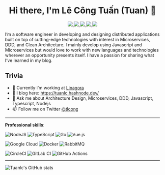 <!--
### Hi there. 👋 
I'm Tuan. I'm a Javascript full stack software developer & a team leader [@Linagora](https://linagora.com/). I'm very interesting in the software architecture field and I expect to connect & learn more on this field (Message Broker, Distributed System, etc).

Check out my blog @ [Medium](https://congtuanle.medium.com/)

**tuanlc/tuanlc** is a ✨ _special_ ✨ repository because its `README.md` (this file) appears on your GitHub profile.

Here are some ideas to get you started:

- 🔭 I’m currently working on ...
- 🌱 I’m currently learning software architecture
- 👯 I’m looking to collaborate on ...
- 🤔 I’m looking for help with ...
- 💬 Ask me about ...
- 📫 How to reach me: tuancnttbk93@gmail.com
- 😄 Pronouns: ...
- ⚡ Fun fact: ...

-->

<h1 align="center">Hi there, I'm Lê Công Tuấn (Tuan) 👋</h1>

<p align="center"> 
 <a href="https://twitter.com/tlcong" alt="tuanlc's github stats">
   <img src="https://img.shields.io/badge/-@tuanlc-%231DA1F2?style=flat-square&logo=twitter&logoColor=ffffff" />
 </a>
 <a href="https://github.com/tuanlc" alt="tuanlc's github stats">
   <img src="https://img.shields.io/badge/-@tuanlc-%23181717?style=flat-square&logo=github" />
 </a>
 <a href="https://www.linkedin.com/in/tuan-le-cong-b41645139" alt="tuanlc's github stats">
   <img src="https://img.shields.io/badge/-tuanlc-blue?style=flat-square&logo=Linkedin&logoColor=white&link=https://www.linkedin.com/in/tuan-le-cong-b41645139" />
 </a>
 <a href="https://gitlab.com/tuanlc" alt="tuanlc's gitlab profile">
   <img src="https://img.shields.io/badge/-@tuanlc-330F63?style=flat-square&logo=gitlab&logoColor=white" />
 </a>
 <a href="https://www.goodreads.com/tuanlc" alt="tuanlc's gitlab profile">
   <img src="https://img.shields.io/badge/Goodreads-372213?style=flat-square&logo=goodreads&logoColor=white" />
 </a>
</p>


I’m a software engineer in developing and designing distributed applications built on top of cutting-edge technologies with interest in Microservices, DDD, and Clean Architecture. I mainly develop using Javascript and Microservices but would love to work with new languages and technologies wherever an opportunity presents itself. I have a passion for sharing what I’ve learned in my blog.

## Trivia
- 🔭 Currently I’m working at [Linagora](https://linagora.com/en/)
- 📝 I blog here: https://tuanlc.hashnode.dev/
- 💬 Ask me about Architecture Design, Microservices, DDD, Javascript, Typescript, Nodejs
- 📫 Follow me on Twitter [@tlcong](https://twitter.com/tlcong)

---

**Professional skills**:

![NodeJS](https://img.shields.io/badge/node.js-6DA55F?style=for-the-badge&logo=node.js&logoColor=white)
![TypeScript](https://img.shields.io/badge/typescript-%23007ACC.svg?style=for-the-badge&logo=typescript&logoColor=white)
![Go](https://img.shields.io/badge/go-%2300ADD8.svg?style=for-the-badge&logo=go&logoColor=white)
![Vue.js](https://img.shields.io/badge/vuejs-%2335495e.svg?style=for-the-badge&logo=vuedotjs&logoColor=%234FC08D)

![Google Cloud](https://img.shields.io/badge/GoogleCloud-%234285F4.svg?style=for-the-badge&logo=google-cloud&logoColor=white)
![Docker](https://img.shields.io/badge/docker-%230db7ed.svg?style=for-the-badge&logo=docker&logoColor=white)
![RabbitMQ](https://img.shields.io/badge/Rabbitmq-FF6600?style=for-the-badge&logo=rabbitmq&logoColor=white)

![CircleCI](https://img.shields.io/badge/circle%20ci-%23161616.svg?style=for-the-badge&logo=circleci&logoColor=white)
![GitLab CI](https://img.shields.io/badge/gitlab%20ci-%23181717.svg?style=for-the-badge&logo=gitlab&logoColor=white)
![GitHub Actions](https://img.shields.io/badge/github%20actions-%232671E5.svg?style=for-the-badge&logo=githubactions&logoColor=white)

---
![Tuanlc's GitHub stats](https://github-readme-stats.vercel.app/api?username=tuanlc&count_private=true&show_icons=true&theme=radical)

